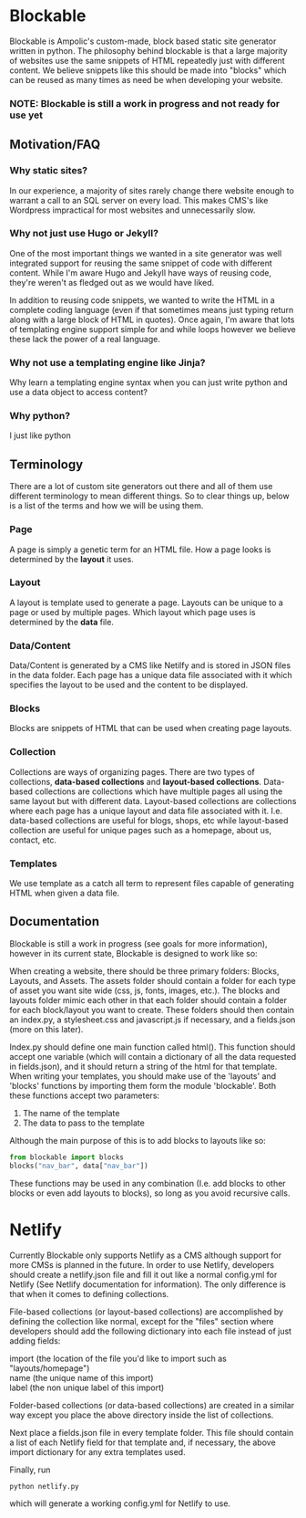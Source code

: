 # Blockable

Blockable is Ampolic's custom-made, block based static site generator written in python. The philosophy behind
blockable is that a large majority of websites use the same snippets of HTML repeatedly just with
different content. We believe snippets like this should be made into "blocks" which can be reused as many times
as need be when developing your website.

### NOTE: Blockable is still a work in progress and not ready for use yet

## Motivation/FAQ

### Why static sites?

In our experience, a majority of sites rarely change there website enough to warrant a call to an SQL server 
on every load. This makes CMS's like Wordpress impractical for most websites and unnecessarily slow.

### Why not just use Hugo or Jekyll?

One of the most important things we wanted in a site generator was well integrated support for reusing the same snippet
of code with different content. While I'm aware Hugo and Jekyll have ways of reusing code, they're weren't as fledged out as we 
would have liked.

In addition to reusing code snippets, we wanted to write the HTML in a complete coding language (even if that sometimes means 
just typing return along with a large block of HTML in quotes). Once again, I'm aware that lots of templating engine support simple
for and while loops however we believe these lack the power of a real language.

### Why not use a templating engine like Jinja?

Why learn a templating engine syntax when you can just write python and use a data object to access content?

### Why python?

I just like python

## Terminology

There are a lot of custom site generators out there and all of them use different terminology to mean different things. So to clear
things up, below is a list of the terms and how we will be using them.

### Page

A page is simply a genetic term for an HTML file. How a page looks is determined by the __layout__ it uses.

### Layout

A layout is template used to generate a page. Layouts can be unique to a page or used by multiple pages. Which layout which page
uses is determined by the __data__ file.

### Data/Content

Data/Content is generated by a CMS like Netilfy and is stored in JSON files in the data folder. Each page has a unique data file associated
with it which specifies the layout to be used and the content to be displayed.

### Blocks

Blocks are snippets of HTML that can be used when creating page layouts.

### Collection

Collections are ways of organizing pages. There are two types of collections, __data-based collections__ and __layout-based collections__.
Data-based collections are collections which have multiple pages all using the same layout but with different data. Layout-based collections
are collections where each page has a unique layout and data file associated with it. I.e. data-based collections are useful for blogs, shops, etc
while layout-based collection are useful for unique pages such as a homepage, about us, contact, etc.


### Templates

We use template as a catch all term to represent files capable of generating HTML when given a data file.


## Documentation

Blockable is still a work in progress (see goals for more information), however in its current state, Blockable is designed
to work like so:

When creating a website, there should be three primary folders: Blocks, Layouts, and Assets. The assets folder should contain
a folder for each type of asset you want site wide (css, js, fonts, images, etc.). The blocks and layouts folder mimic each other
in that each folder should contain a folder for each block/layout you want to create. These folders should then contain an index.py, a 
stylesheet.css and javascript.js if necessary, and a fields.json (more on this later).   

Index.py should define one main function called html(). This function should accept one variable (which will contain a dictionary of all the data
requested in fields.json), and it should return a string of the html for that template. When writing your templates, you should make use of the
'layouts' and 'blocks' functions by importing them form the module 'blockable'. Both these functions accept two parameters:   

1. The name of the template   
2. The data to pass to the template  

Although the main purpose of this is to add blocks to layouts like so:

  ```python
  from blockable import blocks
  blocks("nav_bar", data["nav_bar"])
  ```

These functions may be used in any combination (I.e. add blocks to other blocks or even add layouts to blocks), so long as you avoid recursive calls.

# Netlify

Currently Blockable only supports Netlify as a CMS although support for more CMSs is planned in the future. In order to use Netlify,
developers should create a netlify.json file and fill it out like a normal config.yml for Netlify (See Netlify documentation for information).
The only difference is that when it comes to defining collections.   

File-based collections (or layout-based collections) are accomplished by defining the collection like normal, except for the "files" section
where developers should add the following dictionary into each file instead of just adding fields:

import (the location of the file you'd like to import such as "layouts/homepage")  
name (the unique name of this import)  
label (the non unique label of this import)  

Folder-based collections (or data-based collections) are created in a similar way except you place the above directory inside the list of collections.   

Next place a fields.json file in every template folder. This file should contain a list of each Netlify field for that template and, if necessary, the above
import dictionary for any extra templates used.   

Finally, run

  ```
  python netlify.py
  ```
which will generate a working config.yml for Netlify to use.
